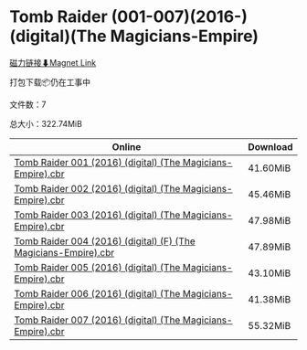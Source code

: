 # Tomb Raider (001-007)(2016-)(digital)(The Magicians-Empire)

[磁力链接⬇Magnet Link](magnet:?xt=urn:btih:7a7113d06ede46f758e42aa81bc0410cce8046e5&dn=Tomb%20Raider%20%28001-007%29%282016-%29%28digital%29%28The%20Magicians-Empire%29)

打包下载📦仍在工事中

文件数：7

总大小：322.74MiB

Online | Download
--- | ---
[Tomb Raider 001 (2016) (digital) (The Magicians-Empire).cbr](https://github.com/alicewish/markdown/blob/master/comic/Tomb-Raider-001-2016-digital-Magicians-Empire-cbr.md) | 41.60MiB
[Tomb Raider 002 (2016) (digital) (The Magicians-Empire).cbr](https://github.com/alicewish/markdown/blob/master/comic/Tomb-Raider-002-2016-digital-Magicians-Empire-cbr.md) | 45.46MiB
[Tomb Raider 003 (2016) (digital) (The Magicians-Empire).cbr](https://github.com/alicewish/markdown/blob/master/comic/Tomb-Raider-003-2016-digital-Magicians-Empire-cbr.md) | 47.98MiB
[Tomb Raider 004 (2016) (digital) (F) (The Magicians-Empire).cbr](https://github.com/alicewish/markdown/blob/master/comic/Tomb-Raider-004-2016-digital-F-Magicians-Empire-cbr.md) | 47.89MiB
[Tomb Raider 005 (2016) (digital) (The Magicians-Empire).cbr](https://github.com/alicewish/markdown/blob/master/comic/Tomb-Raider-005-2016-digital-Magicians-Empire-cbr.md) | 43.10MiB
[Tomb Raider 006 (2016) (digital) (The Magicians-Empire).cbr](https://github.com/alicewish/markdown/blob/master/comic/Tomb-Raider-006-2016-digital-Magicians-Empire-cbr.md) | 41.38MiB
[Tomb Raider 007 (2016) (digital) (The Magicians-Empire).cbr](https://github.com/alicewish/markdown/blob/master/comic/Tomb-Raider-007-2016-digital-Magicians-Empire-cbr.md) | 55.32MiB